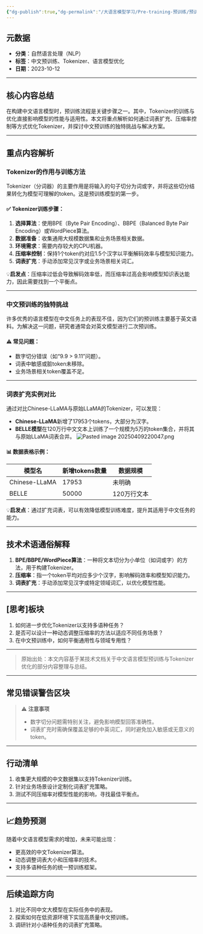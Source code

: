 ```yaml
---
{"dg-publish":true,"dg-permalink":"/大语言模型学习/Pre-training-预训练/预训练过程/训练Tokenizer","dg-home":false,"dg-description":"在此输入笔记的描述","dg-hide":false,"dg-hide-title":false,"dg-show-backlinks":true,"dg-show-local-graph":true,"dg-show-inline-title":true,"dg-pinned":false,"dg-passphrase":"在此输入访问密码","dg-enable-mathjax":false,"dg-enable-mermaid":false,"dg-enable-uml":false,"dg-note-icon":0,"dg-enable-dataview":false,"tags":["NLP"],"permalink":"/大语言模型学习/Pre-training-预训练/预训练过程/训练Tokenizer/","dgShowBacklinks":true,"dgShowLocalGraph":true,"dgShowInlineTitle":true,"dgPassFrontmatter":true,"noteIcon":0,"created":"2025-04-08T15:17:56.165+08:00","updated":"2025-04-09T22:00:49.931+08:00"}
---
```




## 元数据
- **分类**：自然语言处理（NLP）
- **标签**：中文预训练、Tokenizer、语言模型优化
- **日期**：2023-10-12

---



## 核心内容总结
在构建中文语言模型时，预训练流程是关键步骤之一。其中，Tokenizer的训练与优化直接影响模型的性能与适用性。本文将重点解析如何通过词表扩充、压缩率控制等方式优化Tokenizer，并探讨中文预训练的独特挑战与解决方案。

---



## 重点内容解析

### Tokenizer的作用与训练方法
Tokenizer（分词器）的主要作用是将输入的句子切分为词或字，并将这些切分结果转化为模型可理解的token。这是预训练模型的第一步。

#### ✅ Tokenizer训练步骤：
1. **选择算法**：使用BPE（Byte Pair Encoding）、BBPE（Balanced Byte Pair Encoding）或WordPiece算法。
2. **数据准备**：收集通用大规模数据集和业务场景相关数据。
3. **环境需求**：需要内存较大的CPU机器。
4. **压缩率控制**：保持1个token约对应1.5个汉字以平衡解码效率与模型知识能力。
5. **词表扩充**：手动添加常见汉字或业务场景相关词汇。

💡**启发点**：压缩率过低会导致解码效率低，而压缩率过高会影响模型知识表达能力，因此需要找到一个平衡点。

---


### 中文预训练的独特挑战
许多优秀的语言模型在中文任务上的表现不佳，因为它们的预训练主要基于英文语料。为解决这一问题，研究者通常会对英文模型进行二次预训练。

#### ⚠ 常见问题：
- 数字切分错误（如“9.9 > 9.11”问题）。
- 词表中敏感或脏token未移除。
- 业务场景相关token覆盖不足。

---


### 词表扩充实例对比
通过对比Chinese-LLaMA与原始LLaMA的Tokenizer，可以发现：
- **Chinese-LLaMA**新增了17953个tokens，大部分为汉字。
- **BELLE模型**在120万行中文文本上训练了一个规模为5万的token集合，并将其与原始LLaMA词表合并。
![Pasted image 20250409220047.png](/img/user/%E9%99%84%E4%BB%B6/Pasted%20image%2020250409220047.png)

#### 📊 数据表格示例：
| 模型名         | 新增tokens数量 | 数据规模       |
|----------------|---------------|---------------|
| Chinese-LLaMA | 17953         | 未明确        |
| BELLE         | 50000         | 120万行文本   |

💡**启发点**：通过扩充词表，可以有效降低模型训练难度，提升其适用于中文任务的能力。

---



## 技术术语通俗解释
1. **BPE/BBPE/WordPiece算法**：一种将文本切分为小单位（如词或字）的方法，用于构建Tokenizer。
2. **压缩率**：指一个token平均对应多少个汉字，影响解码效率和模型知识能力。
3. **词表扩充**：手动添加常见汉字或特定领域词汇，以优化模型性能。

---



## [思考]板块
1. 如何进一步优化Tokenizer以支持多语种任务？
2. 是否可以设计一种动态调整压缩率的方法以适应不同任务场景？
3. 在中文预训练中，如何平衡通用性与领域专用性？

---

> 原始出处：本文内容基于某技术文档关于中文语言模型预训练与Tokenizer优化的部分内容整理与总结。

---



## 常见错误警告区块
> ⚠ **注意事项**
> - 数字切分问题需特别关注，避免影响模型回答准确性。
> - 词表扩充时需确保覆盖足够的中英词汇，同时避免加入敏感或无意义的token。

---



## 行动清单
1. 收集更大规模的中文数据集以支持Tokenizer训练。
2. 针对业务场景设计定制化词表扩充策略。
3. 测试不同压缩率对模型性能的影响，寻找最佳平衡点。

---



## 📈趋势预测
随着中文语言模型需求的增加，未来可能出现：
- 更高效的中文Tokenizer算法。
- 动态调整词表大小和压缩率的技术。
- 支持多语种任务的统一预训练框架。

---



## 后续追踪方向
1. 对比不同中文大模型在实际任务中的表现。
2. 探索如何在低资源环境下实现高质量中文预训练。
3. 调研针对小语种任务的词表扩充策略。
